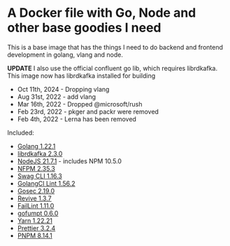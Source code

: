 # A Docker file with Go, Node and other base goodies I need

This is a base image that has the things I need to do backend and frontend development in golang, vlang and node.

**UPDATE** I also use the official confluent go lib, which requires librdkafka. This image now has librdkafka installed for building

- Oct 11th, 2024 - Dropping vlang
- Aug 31st, 2022 - add vlang
- Mar 16th, 2022 - Dropped @microsoft/rush
- Feb 23rd, 2022 - pkger and packr were removed
- Feb 4th, 2022 - Lerna has been removed

Included:

- [Golang 1.22.1](https://golang.org/dl/)
- [librdkafka 2.3.0](https://github.com/edenhill/librdkafka)
- [NodeJS 21.7.1](https://nodejs.org/en/download/current/) - includes NPM 10.5.0
- [NFPM 2.35.3](https://github.com/goreleaser/nfpm)
- [Swag CLI 1.16.3](https://github.com/swaggo/swag)
- [GolangCI Lint 1.56.2](https://github.com/golangci/golangci-lint)
- [Gosec 2.19.0](https://github.com/securego/gosec)
- [Revive 1.3.7](https://github.com/mgechev/revive)
- [FailLint 1.11.0](https://github.com/fatih/faillint)
- [gofumpt 0.6.0](https://github.com/mvdan/gofumpt)
- [Yarn 1.22.21](https://www.npmjs.com/package/yarn)
- [Prettier 3.2.4](https://www.npmjs.com/package/prettier)
- [PNPM 8.14.1](https://www.npmjs.com/package/pnpm)
